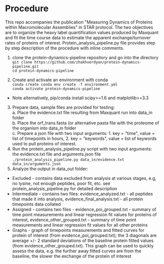# Procedure
This repo accompanies the publication "Measuring Dynamics of Proteins within Macromolecular Assemblies" in STAR protocol. The two objectives are to organize the heavy label quantification values produced by Maxquant and fit the time course data to estimate the apparent exchange/turnover rates of proteins of interest.
Protein_analysis_pipeline.py file provides step by step description of the procedure with inline comments.

1. clone the protein-dynamics-pipeline repository and go into the directory<br>
```git clone https://github.com/zhakhverdyan/protein-dynamics-pipeline.git```<br>
```cd protein-dynamics-pipeline```<br>

2. Create and activate an environment with conda<br>
```conda create conda env create -f environment.yml```<br>
```conda activate protein-dynamics-pipeline```<br>

* Note alternatively, pip/conda install scipy>=1.6 and matplotlib>=3.3
3. Prepare data, sample files are provided for testing:<br>
	a. Place the evidence.txt file resulting from Maxquant run into data_in folder<br>
	b. Place the orf_trans.fasta (or alternative pasta file with the proteome of the organism into data_in folder<br>
	c. Prepare a json file with two input arguments: 1. key = "time", value = list of timepoints in hours, 2. key = "keywords", value = list of keywords used to pull proteins of interest.<br>
4. Run the protein_analysis_pipeline.py script with two input arguments: the evidence.txt file and arguments.json file<br>
```./protein_analysis_pipeline.py data_in/evidence.txt data_in/arguments.json```<br>
5. Analyze the output in data_out folder:
* Excluded - contains data excluded from analysis at various stages, e.g, no lysine, not enough peptides, poor fit, etc. see protein_analysis_pipeline.py for detailed description
* Intermediate - contains two files: evidence_analyzed.txt - all peptides that made it into analysis, evidence_final_analysis.txt - all protein timepoints data collated
* Assigned - contains two files - evidence_poi_grouped.txt - summary of time point measurements and linear regression fit values for proteins of interest, evidence_other_grouped.txt - summary of time point measurements and linear regression fit values for all other proteins
* Graphs - graph of timepoints measurements and fitted curves for protein of interest (from evidence_poi_grouped.txt); the 3 diagonals are average +/- 2 standard deviations of the baseline protein fitted values (from evidence_other_grouped.txt). This graph can be used to quickly assess the data, e.g. the further away fitted curves are from the baseline, the slower the exchange of the protein of interest
